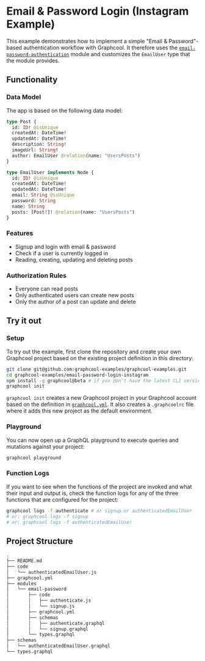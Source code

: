 # Email & Password Login (Instagram Example)

This example demonstrates how to implement a simple "Email & Password"-based authentication workflow with Graphcool. It therefore uses the [`email-password-authentication`](https://github.com/graphcool/modules/tree/master/authentication/email-password) module and customizes the `EmailUser` type that the module provides.


## Functionality

### Data Model

The app is based on the following data model:

```graphql
type Post {
  id: ID! @isUnique
  createdAt: DateTime!
  updatedAt: DateTime!
  description: String!
  imageUrl: String!
  author: EmailUser @relation(name: "UsersPosts")
}

type EmailUser implements Node {
  id: ID! @isUnique
  createdAt: DateTime!
  updatedAt: DateTime!
  email: String @isUnique
  password: String
  name: String
  posts: [Post!]! @relation(name: "UsersPosts")
}
```

### Features

- Signup and login with email & password
- Check if a user is currently logged in
- Reading, creating, updating and deleting posts

### Authorization Rules

- Everyone can read posts
- Only authenticated users can create new posts
- Only the author of a post can update and delete


## Try it out

### Setup

To try out the example, first clone the repository and create your own Graphcool project based on the existing project definition in this directory:

```sh
git clone git@github.com:graphcool-examples/graphcool-examples.git
cd graphcool-examples/email-password-login-instagram
npm install -g graphcool@beta # if you don't have the latest CLI version installed
graphcool init 
```

`graphcool init` creates a new Graphcool project in your Graphcool account based on the definition in [`graphcool.yml`](./graphcool.yml). It also creates a `.graphcoolrc` file where it adds this new project as the default environment.


### Playground

You can now open up a GraphQL playground to execute queries and mutations against your project:

```sh
graphcool playground
```

### Function Logs

If you want to see when the functions of the project are invoked and what their input and output is, check the function logs for any of the three functions that are configured for the project:

```sh
graphcool logs -f authenticate # or signup or authenticatedEmailUser
# or: graphcool logs -f signup
# or: graphcool logs -f authenticatedEmailUser
```


## Project Structure

```sh
.
├── README.md
├── code
│   └── authenticatedEmailUser.js
├── graphcool.yml
├── modules
│   └── email-password
│       ├── code
│       │   ├── authenticate.js
│       │   └── signup.js
│       ├── graphcool.yml
│       ├── schemas
│       │   ├── authenticate.graphql
│       │   └── signup.graphql
│       └── types.graphql
├── schemas
│   └── authenticatedEmailUser.graphql
└── types.graphql
```



